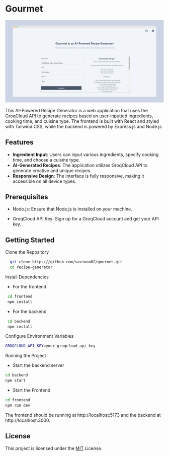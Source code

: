
# Gourmet

![Gourmet Project](./frontend/src/assets/Gourmet_img.png)

This AI-Powered Recipe Generator is a web application that uses the GroqCloud API to generate recipes based on user-inputted ingredients, cooking time, and cuisine type. The frontend is built with React and styled with Tailwind CSS, while the backend is powered by Express.js and Node.js


## Features 

- **Ingredient Input**: Users can input various ingredients, specify cooking time, and choose a cuisine type.
- **AI-Generated Recipes**: The application utilizes GroqCloud API to generate creative and unique recipes.
- **Responsive Design**: The interface is fully responsive, making it accessible on all device types.

## Prerequisites

- Node.js: Ensure that Node.js is installed on your machine.

- GroqCloud API Key: Sign up for a GroqCloud account and get your API key.



## Getting Started


Clone the Repository

```bash
  git clone https://github.com/saviooo02/gourmet.git
  cd recipe-generator
```
Install Dependencies

- For the frontend

 ```bash
  cd frontend
  npm install
```
- For the backend

 ```bash
  cd backend
  npm install
```
Configure Environment Variables

```bash
GROQCLOUD_API_KEY=your_groqcloud_api_key
```
Running the Project

- Start the backend server
```bash
cd backend
npm start
```
- Start the Frontend
```bash
cd frontend
npm run dev
```
The frontend should be running at http://localhost:5173 and the backend at http://localhost:3000.
## License

This project is licensed under the [MIT](https://choosealicense.com/licenses/mit/) License.

